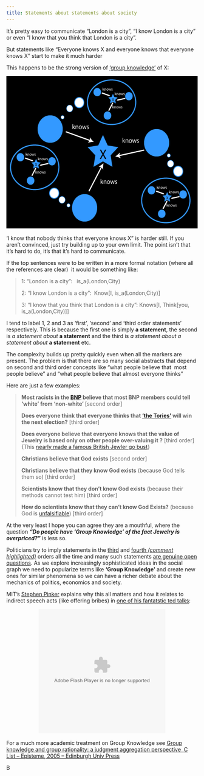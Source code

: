 ```yaml
---
title: Statements about statements about society
---
```


<p>It’s pretty easy to communicate “London is a city”, “I know London is a city” or even “I know that you think that London is a city”.</p>
<p>But statements like “Everyone knows X and everyone knows that everyone knows X” start to make it much harder</p>
<p>This happens to be the strong version of <a href="http://plato.stanford.edu/entries/epistemology-social/#4">‘group knowledge’</a> of X:</p>
<p style="text-align: center;"><a href="http://www.xxory.com/wp-content/uploads/Group.png"><img class="aligncenter size-full wp-image-78" title="Strong Group Knoweldge" src="/assets/images/Group.png" alt="Strong Group Knoweldge" width="550" height="400"></a></p>
<p style="text-align: center;">
</p><p style="text-align: center;">
</p><p>‘I know that nobody thinks that everyone knows X” is harder still. If you aren’t convinced, just try building up to your own limit. The point isn’t that it’s hard to do, it’s that it’s hard to communicate.</p>
<p>If the top sentences were to be written in a more formal notation (where all the references are clear)&nbsp; it would be something like:</p>
<blockquote><p>1: “London is a city”:&nbsp;&nbsp; is_a(London,City)</p>
<p>2: “I know London is a city”:&nbsp; Know[I, is_a(London,City)]</p>
<p>3: “I know that you think that London is a city”: Knows[I, Think[you, is_a(London,City)]]</p></blockquote>
<p>I tend to label 1, 2 and 3 as ‘first’, ‘second’ and ‘third order statements’ respectively. This is because the first one is simply <strong>a statement</strong>, the second is <em>a statement about</em> <strong>a statement</strong> and the third is <em>a statement about a statement about</em> <strong>a statement</strong> etc.</p>
<p>The complexity builds up pretty quickly even when all the markers are present. The problem is that there are so many social abstracts that depend on second and third order concepts like “what people believe that&nbsp; most people believe” and “what people believe that almost everyone thinks”</p>
<p>Here are just a few examples:</p>
<blockquote><p><strong>Most racists in the <a href="http://en.wikipedia.org/wiki/British_National_Party">BNP</a> believe that most BNP members could tell ‘white’ from ‘non-white’ </strong>[second order]</p>
<p><strong>Does everyone think that everyone thinks that <a href="http://en.wikipedia.org/wiki/Conservative_Party_%28UK%29">‘the Tories’</a> will win the next election?</strong> [third order]</p>
<p><strong>Does everyone believe that everyone knows that the value of Jewelry is based only on other people over-valuing it ?</strong> [third order] {This <a href="http://en.wikipedia.org/wiki/Gerald_Ratner#The_speech">nearly made a famous British Jewler go bust</a>}</p>
<p><strong>Christians believe that God exists</strong> [second order]</p>
<p><strong>Christians believe that they know God exists</strong> (because God tells them so) [third order]</p>
<p><strong>Scientists know that they don’t know God exists</strong> (because their methods cannot test him) [third order]</p>
<p><strong>How do scientists know that they can’t know God Exists?</strong> (because God is <a href="http://en.wikipedia.org/wiki/Falsifiability">unfalsifiable</a>) [third order]</p></blockquote>
<p>At the very least I hope you can agree they are a mouthful, where the question <em><strong>“Do people have ‘Group Knowledge’ of the fact Jewelry is overpriced?”</strong></em> is less so.</p>
<p>Politicians try to imply statements in the <a href="http://www.cnn.com/2009/WORLD/europe/10/26/berlusconi.on.berlusconi/">third</a> and <a href="http://awurl.com/2OlVElg2B">fourth <em>(comment highlighted)</em></a> orders all the time and many such statements <a href="http://www.informaworld.com/smpp/content~content=a786450809~db=all~jumptype=rss">are genuine open questions</a>. As we explore increasingly sophisticated ideas in the social graph we need to popularize terms like <strong>‘Group Knowledge’</strong> and create new ones for similar phenomena so we can have a richer debate about the mechanics of politics, economics and society.</p>
<p>MIT’s <a href="http://en.wikipedia.org/wiki/Steven_Pinker">Stephen Pinker</a> explains why this all matters and how it relates to indirect speech acts (like offering bribes) in <a href="http://www.ted.com/index.php/talks/steven_pinker_on_language_and_thought.html">one of his fantatstic ted talks</a>:</p>
<p align="center"><object classid="clsid:d27cdb6e-ae6d-11cf-96b8-444553540000" width="334" height="326" codebase="http://download.macromedia.com/pub/shockwave/cabs/flash/swflash.cab#version=6,0,40,0"><param name="allowFullScreen" value="true"><param name="wmode" value="transparent"><param name="bgColor" value="#ffffff"><param name="flashvars" value="vu=http://video.ted.com/talks/dynamic/StevenPinker_2005G-medium.flv&amp;su=http://images.ted.com/images/ted/tedindex/embed-posters/StevenPinker-2005G.embed_thumbnail.jpg&amp;vw=320&amp;vh=240&amp;ap=0&amp;ti=164&amp;introDuration=16500&amp;adDuration=4000&amp;postAdDuration=2000&amp;adKeys=talk=steven_pinker_on_language_and_thought;year=2005;theme=evolution_s_genius;theme=words_about_words;theme=how_the_mind_works;event=TEDGlobal+2005;&amp;preAdTag=tconf.ted/embed;tile=1;sz=512x288;"><param name="src" value="http://video.ted.com/assets/player/swf/EmbedPlayer.swf"><param name="bgcolor" value="#ffffff"><param name="allowfullscreen" value="true"><embed type="application/x-shockwave-flash" width="334" height="326" src="http://video.ted.com/assets/player/swf/EmbedPlayer.swf" flashvars="vu=http://video.ted.com/talks/dynamic/StevenPinker_2005G-medium.flv&amp;su=http://images.ted.com/images/ted/tedindex/embed-posters/StevenPinker-2005G.embed_thumbnail.jpg&amp;vw=320&amp;vh=240&amp;ap=0&amp;ti=164&amp;introDuration=16500&amp;adDuration=4000&amp;postAdDuration=2000&amp;adKeys=talk=steven_pinker_on_language_and_thought;year=2005;theme=evolution_s_genius;theme=words_about_words;theme=how_the_mind_works;event=TEDGlobal+2005;&amp;preAdTag=tconf.ted/embed;tile=1;sz=512x288;" bgcolor="#ffffff" wmode="transparent" allowfullscreen="true" title="Adobe Flash Player"></object></p>
<p>For a much more academic treatment on Group Knowledge see <a href="http://personal.lse.ac.uk/LIST/PDF-files/ListEPISTEME.pdf">Group knowledge and group rationality: a judgment aggregation perspective&nbsp; <span><span>C List – Episteme, 2005 – Edinburgh Univ Press</span></span></a></p>
<p>B</p>